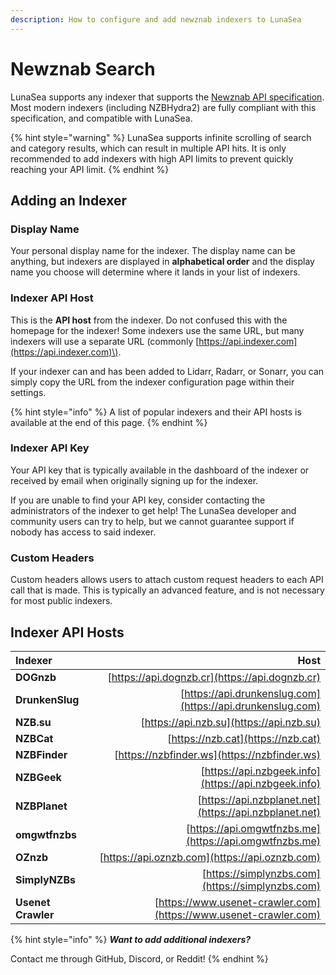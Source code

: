 ```yaml
---
description: How to configure and add newznab indexers to LunaSea
---
```


# Newznab Search

LunaSea supports any indexer that supports the [Newznab API specification](https://newznab.readthedocs.io/en/latest/). Most modern indexers \(including NZBHydra2\) are fully compliant with this specification, and compatible with LunaSea.

{% hint style="warning" %}
LunaSea supports infinite scrolling of search and category results, which can result in multiple API hits. It is only recommended to add indexers with high API limits to prevent quickly reaching your API limit. 
{% endhint %}

## Adding an Indexer

### Display Name

Your personal display name for the indexer. The display name can be anything, but indexers are displayed in **alphabetical order** and the display name you choose will determine where it lands in your list of indexers.

### Indexer API Host

This is the **API host** from the indexer. Do not confused this with the homepage for the indexer! Some indexers use the same URL, but many indexers will use a separate URL \(commonly [https://api.indexer.com](https://api.indexer.com)\).

If your indexer can and has been added to Lidarr, Radarr, or Sonarr, you can simply copy the URL from the indexer configuration page within their settings.

{% hint style="info" %}
A list of popular indexers and their API hosts is available at the end of this page.
{% endhint %}

### Indexer API Key

Your API key that is typically available in the dashboard of the indexer or received by email when originally signing up for the indexer.

If you are unable to find your API key, consider contacting the administrators of the indexer to get help! The LunaSea developer and community users can try to help, but we cannot guarantee support if nobody has access to said indexer.

### Custom Headers

Custom headers allows users to attach custom request headers to each API call that is made. This is typically an advanced feature, and is not necessary for most public indexers.

## Indexer API Hosts

| Indexer | Host |
| :--- | ---: |
| **DOGnzb** | [https://api.dognzb.cr](https://api.dognzb.cr) |
| **DrunkenSlug** | [https://api.drunkenslug.com](https://api.drunkenslug.com) |
| **NZB.su** | [https://api.nzb.su](https://api.nzb.su) |
| **NZBCat** | [https://nzb.cat](https://nzb.cat) |
| **NZBFinder** | [https://nzbfinder.ws](https://nzbfinder.ws) |
| **NZBGeek** | [https://api.nzbgeek.info](https://api.nzbgeek.info) |
| **NZBPlanet** | [https://api.nzbplanet.net](https://api.nzbplanet.net) |
| **omgwtfnzbs** | [https://api.omgwtfnzbs.me](https://api.omgwtfnzbs.me) |
| **OZnzb** | [https://api.oznzb.com](https://api.oznzb.com) |
| **SimplyNZBs** | [https://simplynzbs.com](https://simplynzbs.com) |
| **Usenet Crawler** | [https://www.usenet-crawler.com](https://www.usenet-crawler.com) |

{% hint style="info" %}
_**Want to add additional indexers?**_

Contact me through GitHub, Discord, or Reddit!
{% endhint %}

